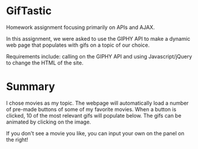 # GifTastic

Homework assignment focusing primarily on APIs and AJAX.

In this assignment, we were asked to use the GIPHY API to make a dynamic web page that populates with gifs on a topic of our choice.

Requirements include: calling on the GIPHY API and using Javascript/jQuery to change the HTML of the site.

# Summary

I chose movies as my topic. The webpage will automatically load a number of pre-made buttons of some of my favorite movies. When a button is clicked, 10 of the most relevant gifs will populate below. The gifs can be animated by clicking on the image.

If you don't see a movie you like, you can input your own on the panel on the right!